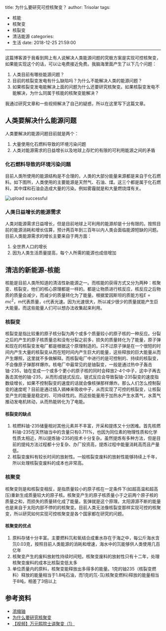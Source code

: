 title: 为什么要研究可控核聚变？
author: Trisolar
tags:
  - 核能
  - 核聚变
  - 核裂变
  - 清洁能源
categories:
  - 生活
date: 2018-12-25 21:59:00
---
这篇博客源于我看到网上有人说解决人类能源问题的究极方案是实现可控核聚变，如果能实现这个的话，可以让电费接近免费。我脑海里面产生了以下几个问题：
1. 人类目前有哪些能源问题？
1. 目前的核裂变发电有什么缺陷吗？为什么不能解决人类的能源问题？
1. 如果核裂变发电能解决上面的问题为什么还要研究核聚变。如果核裂变发电不能解决，为什么同属于核能的核聚变能解决？

我通过研究文章和一些视频解决了自己的疑惑，所以在这里写下这篇文章。
<!-- more -->

## 人类要解决什么能源问题
人类要解决的能源问题目前就是两个：
1. 大量使用化石燃料导致的环境污染问题
2. 人类对能源需求的日益增长以及地球上存贮的有限的可利用能源之间的矛盾

### 化石燃料导致的环境污染问题
目前人类所使用的能源结构是不合理的，人类的大部分能量来源都是来自于化石燃料。如下图所，人类使用的主要能源是天然气、石油、煤。这三个都是属于化石燃料，其中煤和石油会造成大量的污染。例如雾霾就是和大量燃烧煤有关。

![upload successful](/images/pasted-3.png)

### 人类日益增长的能源需求
人类对能源需求日益增长，但是目前地球上可利用的能源却是十分有限的。按照目前的能源消耗和增长估算，预计两百年到三百年以内人类会面临能源短缺的问题。目前人类能源需求的增长主要来自于两方面：
1. 全世界人口的增长
2. 因为人类生活质量提高，每个人所需的能源也成倍增加


## 清洁的新能源-核能
核能是目前人类所知道的清洁性新能源之一。而核能的获得方式又分为两种：核聚变、核裂变，他们的核心原理都是一样的。都是让物质进行核反应，核反应之后物质的质量会减少，而减少的质量转化为了能量。根据爱因斯坦的质能方程$E=mc^2$，m代表质量，c代表光速。因为光速很大，所以减少很少的质量就能产生巨大能量。而这些能量人们可以想办法收集起来利用。

### 核裂变
核裂变是指比较重的原子核分裂为两个或多个质量较小的原子核的一种反应。分裂之后的产生的原子核质量总和没有分裂之前多，损失的质量转化为了能量，原子弹和现在的核裂变发电厂都是根据这个原理制造的。只不过原子弹是在一个很短的时间内产生大量的核裂变从而在短时间内产生巨大的能量，这些释放的巨大能量从而产生爆照，这里就不多做解释。而核裂电厂中进行的是可控制的、持续的核裂变，不会像原子弹那样爆炸。核电厂中最常见的是铀裂变，一般是通过热中子轰击铀-235，铀在变成一个或多个更小的原子核的同时会释放2-4个中子，这中子再去轰击其他的铀-235，从而形成链式反应。链式反应会导致裂铀-235裂变的速度指数级增长，如果不控制裂变的速度的话就会像核弹那样爆炸。那么人们怎么控制裂变的速度呢？目前是通过插入镉棒来吸收中子，从而实现了可控的核裂变，让核裂变产生的能量是稳定的、可持续性的。而这些能量用于加热水产生水蒸气，水蒸气推动发电机转动，从而热能转化为了电能。

#### 核裂变的缺点
1. 核燃料铀-235储量相对其他元素并不丰富，开采和提炼又十分困难。首先核燃料铀-235在天然铀当中的含量只有0.711%，也因为同位素的物理性质和化学性质太相近，所以提炼铀-235的技术十分复杂。虽然提炼有多种方法，但是目前的提纯方法过程都十分复杂、办厂投资高，提炼过程中能量消耗高而且产量低。
2. 核裂变废料有较长时间的放射性。一般核裂变废料的放射性能够持续上千年，所以处理核裂变废料的成本也非常高。

### 核聚变
核聚变则是和核裂变相反，是指质量较小的原子核在一定条件下(如超高温和超高压)重新生成质量较大的原子核。核聚变产生的原子核质量小于之前两个原子核的质量之和，而损失的质量转化成了能量。氢弹就是这个原理。太阳源源不断的能量也是来自于太阳内部不停的的核聚变。目前人类无法像核裂变那样实现可控的核聚变，所以研究如何实现可控核聚变是各个国家都在研究的问题。

#### 核聚变的优点
1. 原料存储十分丰富。主要燃料氘和氧结合成重水存在于海之中，每公斤海水含氘0.03克，按照目前人类能源的消耗和增速，海水中的氘能够供人类使用几百亿年
2. 核聚变产生的废料放射性持续时间短。核聚变废料的放射性只有十二年，处理核聚变废料的成本比核裂变低太多
3. 单位质量内的原料，核聚变能释放出多得多的能量。1克的铀235（核裂变燃料）释放的能量相当于1.8吨石油，而1克的氘-氚(核聚变燃料)释放的能量相当于8吨，相差了3倍以上



## 参考资料
+ [浓缩铀](https://baike.baidu.com/item/%E6%B5%93%E7%BC%A9%E9%93%80)
+ [为什么要研究核聚变](http://www.ipp.cas.cn/kxcb/hjbzs/201210/t20121004_99691.html)
+ [【视频】万元熙院士讲聚变（1）](http://www.ipp.cas.cn/kxcb/hjbzs/201403/t20140321_164698.html)